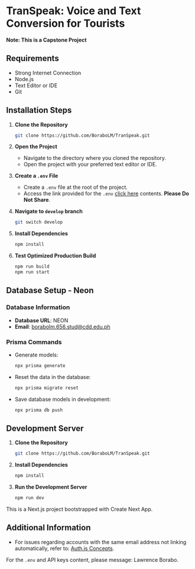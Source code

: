 # TranSpeak: Voice and Text Conversion for Tourists

**Note: This is a Capstone Project**

## Requirements
- Strong Internet Connection
- Node.js
- Text Editor or IDE
- Git

## Installation Steps

1. **Clone the Repository**
    ```sh
    git clone https://github.com/BoraboLM/TranSpeak.git
    ```

2. **Open the Project**
    - Navigate to the directory where you cloned the repository.
    - Open the project with your preferred text editor or IDE.

3. **Create a `.env` File**
    - Create a `.env` file at the root of the project.
    - Access the link provided for the `.env` [click here](https://drive.google.com/file/d/1IOSyTdZwYQteAd1CYGiM11gijtJDVKX1/view?usp=sharing) contents. **Please Do Not Share**.
4. **Navigate to `develop` branch**
    ```sh
    git switch develop
    ```

5. **Install Dependencies**
    ```sh
    npm install
    ```

6. **Test Optimized Production Build**
    ```sh
    npm run build
    npm run start
    ```
##

## Database Setup - Neon

### Database Information
- **Database URL**: NEON
- **Email**: borabolm.656.stud@cdd.edu.ph

### Prisma Commands
- Generate models:
    ```sh
    npx prisma generate
    ```
- Reset the data in the database:
    ```sh
    npx prisma migrate reset
    ```
- Save database models in development:
    ```sh
    npx prisma db push
    ```

## Development Server

1. **Clone the Repository**
    ```sh
    git clone https://github.com/BoraboLM/TranSpeak.git
    ```

2. **Install Dependencies**
    ```sh
    npm install
    ```

3. **Run the Development Server**
    ```sh
    npm run dev
    ```

This is a Next.js project bootstrapped with Create Next App.

## Additional Information
- For issues regarding accounts with the same email address not linking automatically, refer to: [Auth.js Concepts](https://authjs.dev/concepts).

For the `.env` and API keys content, please message: Lawrence Borabo.
